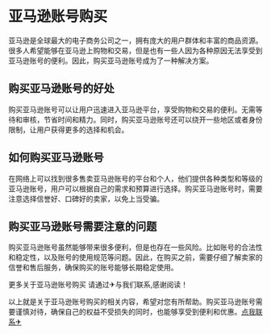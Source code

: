 # 亚马逊账号购买

亚马逊是全球最大的电子商务公司之一，拥有庞大的用户群体和丰富的商品资源。很多人希望能够在亚马逊上购物和交易，但是也有一些人因为各种原因无法享受到亚马逊账号的便利。因此，购买亚马逊账号成为了一种解决方案。

## 购买亚马逊账号的好处

购买亚马逊账号可以让用户迅速进入亚马逊平台，享受购物和交易的便利。无需等待和审核，节省时间和精力。同时，购买亚马逊账号还可以绕开一些地区或者身份限制，让用户获得更多的选择和机会。

## 如何购买亚马逊账号

在网络上可以找到很多售卖亚马逊账号的平台和个人，他们提供各种类型和等级的亚马逊账号，用户可以根据自己的需求和预算进行选择。购买亚马逊账号时，需要注意选择信誉好、口碑好的卖家，以免上当受骗。

## 购买亚马逊账号需要注意的问题

购买亚马逊账号虽然能够带来很多便利，但是也存在一些风险。比如账号的合法性和稳定性，以及账号的使用规范等问题。因此，在购买之前，需要仔细了解卖家的信誉和售后服务，确保购买的账号能够长期稳定使用。

更多关于亚马逊账号购买 请通过✈与我们联系,感谢阅读！

以上就是关于亚马逊账号购买的相关内容，希望对您有所帮助。购买亚马逊账号需要谨慎对待，确保自己的权益不受损失的同时，也能够享受到便利和优惠。[点我联系✈](https://web.G208.com)
